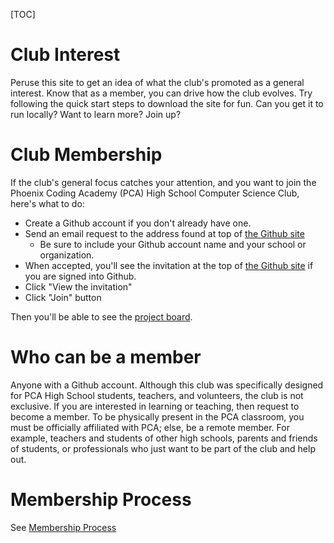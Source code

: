 [TOC]

# Club Interest

Peruse this site to get an idea of what the club's promoted as a general interest. Know that as a member, you can drive how the club evolves. Try following the quick start steps to download the site for fun. Can you get it to run locally? Want to learn more? Join up?

# Club Membership

If the club's general focus catches your attention, and you want to join the Phoenix Coding Academy (PCA) High School Computer Science Club, here's what to do:

* Create a Github account if you don't already have one.
* Send an email request to the address found at top of [the Github site](https://github.com/PhoenixCodingAcademy)
  * Be sure to include your Github account name and your school or organization.
* When accepted, you'll see the invitation at the top of [the Github site](https://github.com/PhoenixCodingAcademy) if you are signed into Github.
* Click "View the invitation"
* Click "Join" button

Then you'll be able to see the [project board](https://github.com/orgs/PhoenixCodingAcademy/projects/2/views/1?layout=board).

# Who can be a member

Anyone with a Github account. Although this club was specifically designed for PCA High School students, teachers, and volunteers, the club is not exclusive.
If you are interested in learning or teaching, then request to become a member. To be physically present in the PCA classroom, you must be officially affiliated with PCA; else, be a remote member. For example, teachers and students of other high schools, parents and friends of students, or professionals who just want to be part of the club and help out.

# Membership Process

See [Membership Process](/pages/MembershipProcess.md)